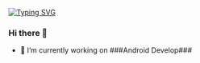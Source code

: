 [![Typing SVG](https://readme-typing-svg.herokuapp.com?font=consolas&color=000000&center=true&width=900&lines=I'm+just+a+rookie+learning)](https://git.io/typing-svg)

### Hi there 👋

- 🔭 I’m currently working on ###Android Develop###
<!--
- 🌱 I’m currently learning ...
- 👯 I’m looking to collaborate on ...
- 🤔 I’m looking for help with ...
- 💬 Ask me about ...
- 📫 How to reach me: ...
- 😄 Pronouns: ...
- ⚡ Fun fact: ...
-->
